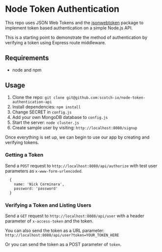 # Node Token Authentication

This repo uses JSON Web Tokens and the [jsonwebtoken](https://github.com/auth0/node-jsonwebtoken) package to implement token based authentication on a simple Node.js API.

This is a starting point to demonstrate the method of authentication by verifying a token using Express route middleware.

## Requirements

- node and npm

## Usage

1. Clone the repo: `git clone git@github.com:scotch-io/node-token-authentication-api`
2. Install dependencies: `npm install`
3. Change SECRET in `config.js`
4. Add your own MongoDB database to `config.js`
5. Start the server: `node cluster.js`
6. Create sample user by visiting: `http://localhost:8080/signup`

Once everything is set up, we can begin to use our app by creating and verifying tokens.

### Getting a Token

Send a `POST` request to `http://localhost:8080/api/authorize` with test user parameters as `x-www-form-urlencoded`. 

```
  {
    name: 'Nick Cerminara',
    password: 'password'
  }
```

### Verifying a Token and Listing Users

Send a `GET` request to `http://localhost:8080/api/user` with a header parameter of `x-access-token` and the token.

You can also send the token as a URL parameter: `http://localhost:8080/api/user?token=YOUR_TOKEN_HERE`

Or you can send the token as a POST parameter of `token`.
